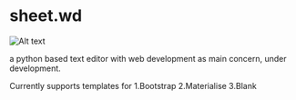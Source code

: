 # sheet.wd

![Alt text](http://i68.tinypic.com/23lnsqt.png "Optional title")



a python based text editor with web development as main concern, under development.



Currently supports templates for
1.Bootstrap
2.Materialise 
3.Blank

